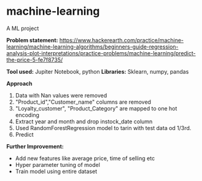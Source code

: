 # machine-learning
A ML project

**Problem statement:** https://www.hackerearth.com/practice/machine-learning/machine-learning-algorithms/beginners-guide-regression-analysis-plot-interpretations/practice-problems/machine-learning/predict-the-price-5-fe7f8735/


**Tool used:** Jupiter Notebook, python
**Libraries:** Sklearn, numpy, pandas

**Approach**
1. Data with Nan values were removed
2. "Product_id","Customer_name" columns are removed
3. "Loyalty_customer", "Product_Category" are mapped to one hot encoding
4. Extract year and month and drop instock_date column
5. Used RandomForestRegression model to tarin with test data od 1/3rd.
6. Predict 

**Further Improvement:**
 * Add new features like average price, time of selling etc
 * Hyper parameter tuning of model
 * Train model using entire dataset
